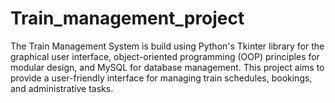 # Train_management_project
The Train Management System is build using Python's Tkinter library for the graphical user interface, object-oriented programming (OOP) principles for modular design, and MySQL for database management. This project aims to provide a user-friendly interface for managing train schedules, bookings, and administrative tasks.
